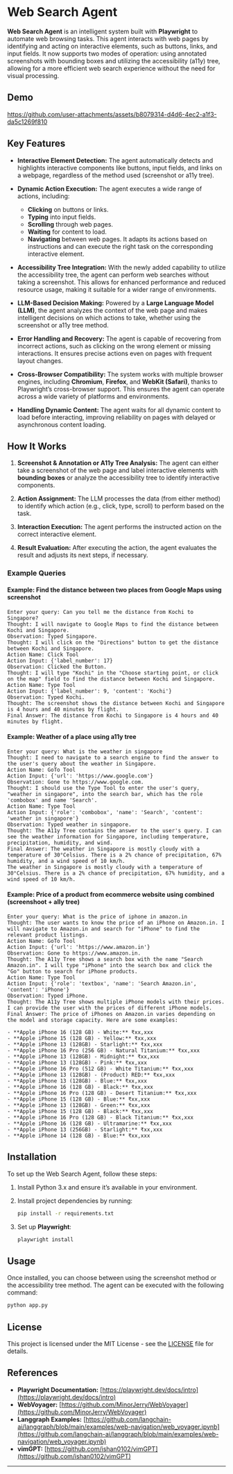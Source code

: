# Web Search Agent

**Web Search Agent** is an intelligent system built with **Playwright** to automate web browsing tasks. This agent interacts with web pages by identifying and acting on interactive elements, such as buttons, links, and input fields. It now supports two modes of operation: using annotated screenshots with bounding boxes and utilizing the accessibility (a11y) tree, allowing for a more efficient web search experience without the need for visual processing. 

## Demo
https://github.com/user-attachments/assets/b8079314-d4d6-4ec2-a1f3-da5c1269f810

## Key Features

- **Interactive Element Detection:** The agent automatically detects and highlights interactive components like buttons, input fields, and links on a webpage, regardless of the method used (screenshot or a11y tree).

- **Dynamic Action Execution:** The agent executes a wide range of actions, including:
  - **Clicking** on buttons or links.
  - **Typing** into input fields.
  - **Scrolling** through web pages.
  - **Waiting** for content to load.
  - **Navigating** between web pages.
  It adapts its actions based on instructions and can execute the right task on the corresponding interactive element.

- **Accessibility Tree Integration:** With the newly added capability to utilize the accessibility tree, the agent can perform web searches without taking a screenshot. This allows for enhanced performance and reduced resource usage, making it suitable for a wider range of environments.

- **LLM-Based Decision Making:** Powered by a **Large Language Model (LLM)**, the agent analyzes the context of the web page and makes intelligent decisions on which actions to take, whether using the screenshot or a11y tree method.

- **Error Handling and Recovery:** The agent is capable of recovering from incorrect actions, such as clicking on the wrong element or missing interactions. It ensures precise actions even on pages with frequent layout changes.

- **Cross-Browser Compatibility:** The system works with multiple browser engines, including **Chromium**, **Firefox**, and **WebKit (Safari)**, thanks to Playwright’s cross-browser support. This ensures the agent can operate across a wide variety of platforms and environments.

- **Handling Dynamic Content:** The agent waits for all dynamic content to load before interacting, improving reliability on pages with delayed or asynchronous content loading.

## How It Works

1. **Screenshot & Annotation or A11y Tree Analysis:** The agent can either take a screenshot of the web page and label interactive elements with **bounding boxes** or analyze the accessibility tree to identify interactive components.

2. **Action Assignment:** The LLM processes the data (from either method) to identify which action (e.g., click, type, scroll) to perform based on the task.

3. **Interaction Execution:** The agent performs the instructed action on the correct interactive element.

4. **Result Evaluation:** After executing the action, the agent evaluates the result and adjusts its next steps, if necessary.

### Example Queries

#### Example: Find the distance between two places from Google Maps using screenshot

```plaintext
Enter your query: Can you tell me the distance from Kochi to Singapore?
Thought: I will navigate to Google Maps to find the distance between Kochi and Singapore.
Observation: Typed Singapore.
Thought: I will click on the "Directions" button to get the distance between Kochi and Singapore.
Action Name: Click Tool
Action Input: {'label_number': 17}
Observation: Clicked the Button.
Thought: I will type "Kochi" in the "Choose starting point, or click on the map" field to find the distance between Kochi and Singapore.
Action Name: Type Tool
Action Input: {'label_number': 9, 'content': 'Kochi'}
Observation: Typed Kochi.
Thought: The screenshot shows the distance between Kochi and Singapore is 4 hours and 40 minutes by flight.
Final Answer: The distance from Kochi to Singapore is 4 hours and 40 minutes by flight.
```

#### Example: Weather of a place using a11y tree

```plaintext
Enter your query: What is the weather in singapore
Thought: I need to navigate to a search engine to find the answer to the user's query about the weather in Singapore.
Action Name: GoTo Tool
Action Input: {'url': 'https://www.google.com'}
Observation: Gone to https://www.google.com.
Thought: I should use the Type Tool to enter the user's query, "weather in singapore", into the search bar, which has the role 'combobox' and name 'Search'.
Action Name: Type Tool
Action Input: {'role': 'combobox', 'name': 'Search', 'content': 'weather in singapore'}
Observation: Typed weather in singapore.
Thought: The A11y Tree contains the answer to the user's query. I can see the weather information for Singapore, including temperature, precipitation, humidity, and wind.
Final Answer: The weather in Singapore is mostly cloudy with a temperature of 30°Celsius. There is a 2% chance of precipitation, 67% humidity, and a wind speed of 10 km/h.
The weather in Singapore is mostly cloudy with a temperature of 30°Celsius. There is a 2% chance of precipitation, 67% humidity, and a wind speed of 10 km/h.
```

#### Example: Price of a product from ecommerce website using combined (screenshoot + ally tree)
```plaintext
Enter your query: What is the price of iphone in amazon.in
Thought: The user wants to know the price of an iPhone on Amazon.in. I will navigate to Amazon.in and search for "iPhone" to find the relevant product listings.
Action Name: GoTo Tool
Action Input: {'url': 'https://www.amazon.in'}
Observation: Gone to https://www.amazon.in.
Thought: The A11y Tree shows a search box with the name "Search Amazon.in". I will type "iPhone" into the search box and click the "Go" button to search for iPhone products.
Action Name: Type Tool
Action Input: {'role': 'textbox', 'name': 'Search Amazon.in', 'content': 'iPhone'}
Observation: Typed iPhone.
Thought: The A11y Tree shows multiple iPhone models with their prices. I can provide the user with the prices of different iPhone models.
Final Answer: The price of iPhones on Amazon.in varies depending on the model and storage capacity. Here are some examples:

- **Apple iPhone 16 (128 GB) - White:** ₹xx,xxx
- **Apple iPhone 15 (128 GB) - Yellow:** ₹xx,xxx
- **Apple iPhone 13 (128GB) - Starlight:** ₹xx,xxx
- **Apple iPhone 16 Pro (256 GB) - Natural Titanium:** ₹xx,xxx
- **Apple iPhone 13 (128GB) - Midnight:** ₹xx,xxx
- **Apple iPhone 13 (128GB) - Pink:** ₹xx,xxx
- **Apple iPhone 16 Pro (512 GB) - White Titanium:** ₹xx,xxx
- **Apple iPhone 13 (128GB) - (Product) RED:** ₹xx,xxx
- **Apple iPhone 13 (128GB) - Blue:** ₹xx,xxx
- **Apple iPhone 16 (128 GB) - Black:** ₹xx,xxx
- **Apple iPhone 16 Pro (128 GB) - Desert Titanium:** ₹xx,xxx
- **Apple iPhone 15 (128 GB) - Blue:** ₹xx,xxx
- **Apple iPhone 13 (128GB) - Green:** ₹xx,xxx
- **Apple iPhone 15 (128 GB) - Black:** ₹xx,xxx
- **Apple iPhone 16 Pro (128 GB) - Black Titanium:** ₹xx,xxx
- **Apple iPhone 16 (128 GB) - Ultramarine:** ₹xx,xxx
- **Apple iPhone 13 (256GB) - Starlight:** ₹xx,xxx
- **Apple iPhone 14 (128 GB) - Blue:** ₹xx,xxx
```

## Installation

To set up the Web Search Agent, follow these steps:

1. Install Python 3.x and ensure it’s available in your environment.
2. Install project dependencies by running:

   ```bash
   pip install -r requirements.txt
   ```

3. Set up **Playwright**:

   ```bash
   playwright install
   ```

## Usage

Once installed, you can choose between using the screenshot method or the accessibility tree method. The agent can be executed with the following command:

```bash
python app.py
```

## License

This project is licensed under the MIT License - see the [LICENSE](LICENSE) file for details.

## References

- **Playwright Documentation:** [https://playwright.dev/docs/intro](https://playwright.dev/docs/intro)
- **WebVoyager:** [https://github.com/MinorJerry/WebVoyager](https://github.com/MinorJerry/WebVoyager)
- **Langgraph Examples:** [https://github.com/langchain-ai/langgraph/blob/main/examples/web-navigation/web_voyager.ipynb](https://github.com/langchain-ai/langgraph/blob/main/examples/web-navigation/web_voyager.ipynb)
- **vimGPT:** [https://github.com/ishan0102/vimGPT](https://github.com/ishan0102/vimGPT)

---